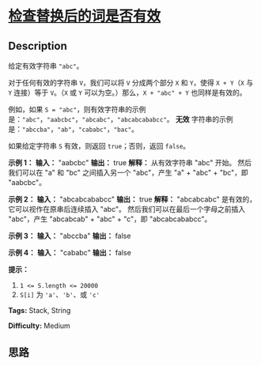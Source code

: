 # [检查替换后的词是否有效][title]

## Description

给定有效字符串 `"abc"`。

对于任何有效的字符串 `V`，我们可以将 `V` 分成两个部分 `X` 和 `Y`，使得 `X + Y`（`X` 与 `Y` 连接）等于 `V`。（`X`
或 `Y` 可以为空。）那么，`X + "abc" + Y` 也同样是有效的。

例如，如果 `S = "abc"`，则有效字符串的示例是：`"abc"`，`"aabcbc"`，`"abcabc"`，`"abcabcababcc"`。
**无效** 字符串的示例是：`"abccba"`，`"ab"`，`"cababc"`，`"bac"`。

如果给定字符串 `S` 有效，则返回 `true`；否则，返回 `false`。



**示例 1：**
            **输入：** "aabcbc"    **输出：** true    **解释：**    从有效字符串 "abc" 开始。    然后我们可以在 "a" 和 "bc" 之间插入另一个 "abc"，产生 "a" + "abc" + "bc"，即 "aabcbc"。    

**示例 2：**
            **输入：** "abcabcababcc"    **输出：** true    **解释：**    "abcabcabc" 是有效的，它可以视作在原串后连续插入 "abc"。    然后我们可以在最后一个字母之前插入 "abc"，产生 "abcabcab" + "abc" + "c"，即 "abcabcababcc"。    

**示例 3：**
            **输入：** "abccba"    **输出：** false    

**示例 4：**
            **输入：** "cababc"    **输出：** false



**提示：**

  1. `1 <= S.length <= 20000`
  2. `S[i]` 为 `'a'`、`'b'`、或 `'c'`




**Tags:** Stack, String

**Difficulty:** Medium

## 思路

[title]: https://leetcode-cn.com/problems/check-if-word-is-valid-after-substitutions
